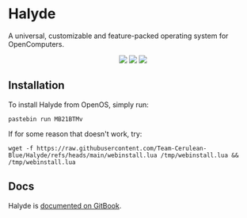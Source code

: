 # Halyde
A universal, customizable and feature-packed operating system for OpenComputers.

<p align="center">
    <a href="https://lua.org/">
        <img src="https://img.shields.io/badge/Written_in-Lua-blue?style=plastic&logo=lua" /></a>
    <a href="https://ocdoc.cil.li/">
        <img src="https://img.shields.io/badge/Made_for-OpenComputers-yellow?style=plastic" /></a>
    <a href="https://cerulean-blue.gitbook.io/halyde-docs">
        <img src="https://img.shields.io/badge/Documented_on-GitBook-green?style=plastic&logo=gitbook" /></a>
</p>

## Installation
To install Halyde from OpenOS, simply run:

`pastebin run MB21BTMv`

If for some reason that doesn't work, try:

`wget -f https://raw.githubusercontent.com/Team-Cerulean-Blue/Halyde/refs/heads/main/webinstall.lua /tmp/webinstall.lua && /tmp/webinstall.lua`

## Docs
Halyde is [documented on GitBook](https://cerulean-blue.gitbook.io/halyde-docs).
